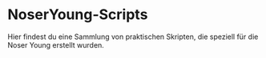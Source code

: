 # NoserYoung-Scripts
Hier findest du eine Sammlung von praktischen Skripten, die speziell für die Noser Young erstellt wurden.
